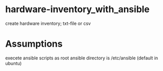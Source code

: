 # hardware-inventory_with_ansible

create hardware inventory; txt-file or csv

# Assumptions

execete ansible scripts as root
ansible directory is /etc/ansible (default in ubuntu)
